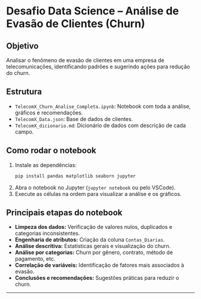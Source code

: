 
# Desafio Data Science – Análise de Evasão de Clientes (Churn)

## Objetivo

Analisar o fenômeno de evasão de clientes em uma empresa de telecomunicações, identificando padrões e sugerindo ações para redução do churn.

## Estrutura

- `TelecomX_Churn_Analise_Completa.ipynb`: Notebook com toda a análise, gráficos e recomendações.
- `TelecomX_Data.json`: Base de dados de clientes.
- `TelecomX_dicionario.md`: Dicionário de dados com descrição de cada campo.

## Como rodar o notebook

1. Instale as dependências:
   ```bash
   pip install pandas matplotlib seaborn jupyter
   ```
2. Abra o notebook no Jupyter (`jupyter notebook` ou pelo VSCode).
3. Execute as células na ordem para visualizar a análise e os gráficos.

## Principais etapas do notebook

- **Limpeza dos dados:** Verificação de valores nulos, duplicados e categorias inconsistentes.
- **Engenharia de atributos:** Criação da coluna `Contas_Diarias`.
- **Análise descritiva:** Estatísticas gerais e visualização do churn.
- **Análise por categorias:** Churn por gênero, contrato, método de pagamento, etc.
- **Correlação de variáveis:** Identificação de fatores mais associados à evasão.
- **Conclusões e recomendações:** Sugestões práticas para reduzir o churn.

---



